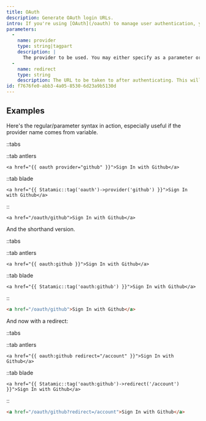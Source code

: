 ```yaml
---
title: OAuth
description: Generate OAuth login URLs.
intro: If you're using [OAuth](/oauth) to manage user authentication, you may find you need to generate login URLs at some point. Here's how you do it.
parameters:
  -
    name: provider
    type: string|tagpart
    description: |
      The provider to be used. You may either specify as a parameter or as a tagpart for shorthand: `{{ oauth provider="github" }}` or `{{ oauth:github }}`
  -
    name: redirect
    type: string
    description: The URL to be taken to after authenticating. This will be appending onto the generated URL as a query parameter.
id: f7676fe0-abb3-4a05-8530-6d23a9b5130d
---
```

## Examples

Here's the regular/parameter syntax in action, especially useful if the provider name comes from variable.

::tabs

::tab antlers
```antlers
<a href="{{ oauth provider="github" }}">Sign In with Github</a>
```
::tab blade
```blade
<a href="{{ Statamic::tag('oauth')->provider('github') }}">Sign In with Github</a>
```
::

```output
<a href="/oauth/github">Sign In with Github</a>
```

And the shorthand version.

::tabs

::tab antlers
```antlers
<a href="{{ oauth:github }}">Sign In with Github</a>
```
::tab blade
```blade
<a href="{{ Statamic::tag('oauth:github') }}">Sign In with Github</a>
```
::

```html
<a href="/oauth/github">Sign In with Github</a>
```

And now with a redirect:

::tabs

::tab antlers
```antlers
<a href="{{ oauth:github redirect="/account" }}">Sign In with Github</a>
```
::tab blade
```blade
<a href="{{ Statamic::tag('oauth:github')->redirect('/account') }}">Sign In with Github</a>
```
::

```html
<a href="/oauth/github?redirect=/account">Sign In with Github</a>
```
